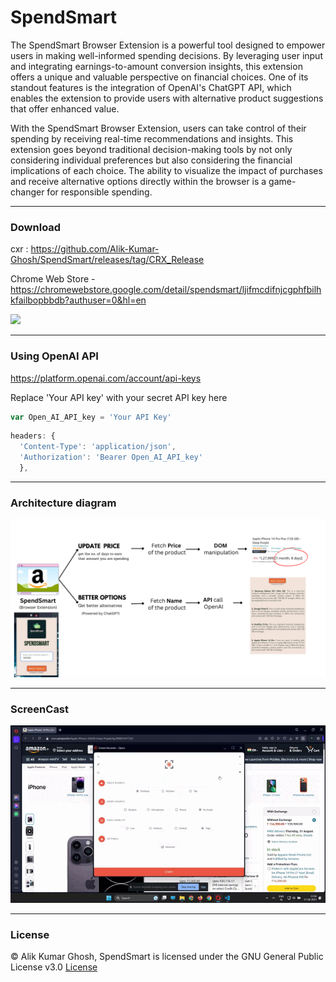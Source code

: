 # SpendSmart
The SpendSmart Browser Extension is a powerful tool designed to empower users in making well-informed spending decisions. By leveraging user input and integrating earnings-to-amount conversion insights, this extension offers a unique and valuable perspective on financial choices. One of its standout features is the integration of OpenAI's ChatGPT API, which enables the extension to provide users with alternative product suggestions that offer enhanced value.

With the SpendSmart Browser Extension, users can take control of their spending by receiving real-time recommendations and insights. This extension goes beyond traditional decision-making tools by not only considering individual preferences but also considering the financial implications of each choice. The ability to visualize the impact of purchases and receive alternative options directly within the browser is a game-changer for responsible spending.

---

### Download

cxr : https://github.com/Alik-Kumar-Ghosh/SpendSmart/releases/tag/CRX_Release

Chrome Web Store - https://chromewebstore.google.com/detail/spendsmart/ljifmcdifnjcgphfbilhkfailbopbbdb?authuser=0&hl=en

<a href="https://chromewebstore.google.com/detail/spendsmart/ljifmcdifnjcgphfbilhkfailbopbbdb?authuser=0&hl=en"> <img src="https://storage.googleapis.com/web-dev-uploads/image/WlD8wC6g8khYWPJUsQceQkhXSlv1/iNEddTyWiMfLSwFD6qGq.png"> </a>

---

 
### Using OpenAI API

<a href="https://platform.openai.com/account/api-keys">https://platform.openai.com/account/api-keys</a> <br>


Replace 'Your API key' with your secret API key here
```javascript
var Open_AI_API_key = 'Your API Key'
```
```javascript
headers: {
  'Content-Type': 'application/json',
  'Authorization': 'Bearer Open_AI_API_key'
  },
```

---
 
 
 ### Architecture diagram 

 <img src="assets/SpendSmart arch.png"></img>
 
---

 ### ScreenCast

<img src="assets/screen-recorder-sun-aug-27-2023-23-57-14.gif"></img>

---
 ### License
 
 © Alik Kumar Ghosh, SpendSmart is licensed under the GNU General Public License v3.0 [License]()


